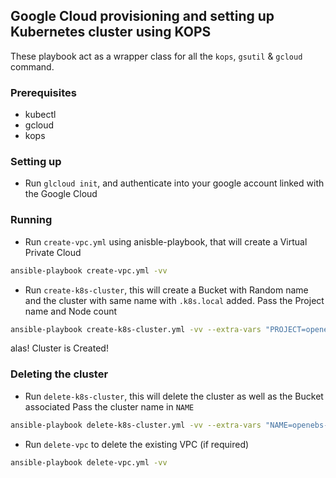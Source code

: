 ## Google Cloud provisioning and setting up Kubernetes cluster using KOPS
These playbook act as a wrapper class for all the `kops`, `gsutil` & `gcloud` command. 

### Prerequisites
- kubectl
- gcloud
- kops

### Setting up

- Run `glcloud init`, and authenticate into your google account linked with the Google Cloud

### Running

- Run `create-vpc.yml` using anisble-playbook, that will create a Virtual Private Cloud
```bash
ansible-playbook create-vpc.yml -vv
```
- Run `create-k8s-cluster`, this will create a Bucket with Random name and the cluster with same name with `.k8s.local` added.
Pass the Project name and Node count
```bash
ansible-playbook create-k8s-cluster.yml -vv --extra-vars "PROJECT=openebs-ci NODES=1"
```
alas! Cluster is Created!

### Deleting the cluster

- Run `delete-k8s-cluster`, this will delete the cluster as well as the Bucket associated
Pass the cluster name in `NAME`
```bash
ansible-playbook delete-k8s-cluster.yml -vv --extra-vars "NAME=openebs-e2e-zo211u"
```
- Run `delete-vpc` to delete the existing VPC (if required)
```bash
ansible-playbook delete-vpc.yml -vv
```
